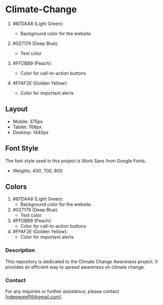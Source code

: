 # Climate-Change

1. #87DAA8 (Light Green):
   - Background color for the website. 

2. #027179 (Deep Blue):
   - Text color

3. #FFDBB9 (Peach):
   - Color for call-to-action buttons

4. #FFAF2E (Golden Yellow):
   - Color for important alerts


## Layout

- Mobile: 375px
- Tablet: 768px
- Desktop: 1440px

## Font Style
The font style used in this project is Work Sans from Google Fonts.
- Weights: 400, 700, 800


## Colors
1. #87DAA8 (Light Green):
   - Background color for the website. 
2. #027179 (Deep Blue):
   - Text color
3. #FFDBB9 (Peach):
   - Color for call-to-action buttons
4. #FFAF2E (Golden Yellow):
   - Color for important alerts


### Description
This repository is dedicated to the Climate Change Awareness project. It provides an efficient way to spread awareness on climate change.

### Contact
For any inquiries or further assistance, please contact [ndegwajeff4@gmail.com].